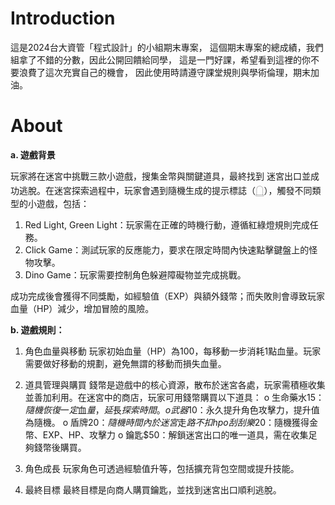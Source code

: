 # Introduction

這是2024台大資管「程式設計」的小組期末專案，
這個期末專案的總成績，我們組拿了不錯的分數，因此公開回饋給同學，
這是一門好課，希望看到這裡的你不要浪費了這次充實自己的機會，
因此使用時請遵守課堂規則與學術倫理，期末加油。

# About

**a. 遊戲背景**

玩家將在迷宮中挑戰三款⼩遊戲，搜集⾦幣與關鍵道具，最終找到
迷宮出⼝並成功逃脫。在迷宮探索過程中，玩家會遇到隨機⽣成的提⽰標誌（𓉸），觸發不同類型的⼩遊戲，包括：
1. Red Light, Green Light：玩家需在正確的時機⾏動，遵循紅綠燈規則完成任務。
2. Click Game：測試玩家的反應能⼒，要求在限定時間內快速點擊鍵盤上的怪物攻擊。
3. Dino Game：玩家需要控制⾓⾊躲避障礙物並完成挑戰。
   
成功完成後會獲得不同獎勵，如經驗值（EXP）與額外錢幣；⽽失敗則會導致玩家⾎量（HP）減少，增加冒險的⾵險。

**b. 遊戲規則：**

1. ⾓⾊⾎量與移動
玩家初始⾎量（HP）為100，每移動⼀步消耗1點⾎量。玩家需要做好移動的規劃，避免無謂的移動⽽損失⾎量。

2. 道具管理與購買
錢幣是遊戲中的核⼼資源，散布於迷宮各處，玩家需積極收集並善加利⽤。在迷宮中的商店，玩家可⽤錢幣購買以下道具：
o ⽣命藥⽔$15：隨機恢復⼀定⾎量，延⻑探索時間。
o 武器$10：永久提升⾓⾊攻擊⼒，提升值為隨機。
o 盾牌$20：隨機時間內於迷宮⾛路不扣hp
o 刮刮樂$20：隨機獲得⾦幣、EXP、HP、攻擊⼒
o 鑰匙$50：解鎖迷宮出⼝的唯⼀道具，需在收集⾜夠錢幣後購買。

3. ⾓⾊成⻑
玩家⾓⾊可透過經驗值升等，包括擴充背包空間或提升技能。

4. 最終⽬標
最終⽬標是向商⼈購買鑰匙，並找到迷宮出⼝順利逃脫。
